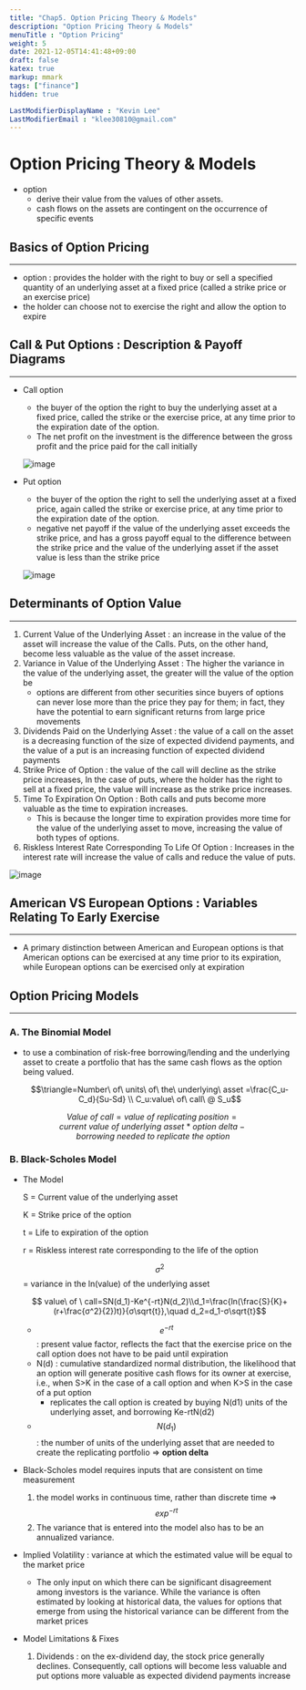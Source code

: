 ```yaml
---
title: "Chap5. Option Pricing Theory & Models"
description: "Option Pricing Theory & Models"
menuTitle : "Option Pricing"
weight: 5
date: 2021-12-05T14:41:48+09:00
draft: false
katex: true
markup: mmark
tags: ["finance"]
hidden: true

LastModifierDisplayName : "Kevin Lee"
LastModifierEmail : "klee30810@gmail.com"
---
```


# Option Pricing Theory & Models

- option
  - derive their value from the values of other assets.
  - cash flows on the assets are contingent on the occurrence of specific events



## Basics of Option Pricing

---

- option : provides the holder with the right to buy or sell a specified quantity of an underlying asset at a fixed price (called a strike price or an exercise price)
- the holder can choose not to exercise the right and allow the option to expire



## Call & Put Options : Description & Payoff Diagrams

---

- Call option

  - the buyer of the option the right to buy the underlying asset at a fixed price, called the strike or the exercise price, at any time prior to the expiration date of the option. 
  - The net profit on the investment is the difference between the gross profit and the price paid for the call initially

  ![image](/images/finance/damodaran/investment_valuation/chap5/1.png)

- Put option

  - the buyer of the option the right to sell the underlying asset at a fixed price, again called the strike or exercise price, at any time prior to the expiration date of the option.
  - negative net payoff if the value of the underlying asset exceeds the strike price, and has a gross payoff equal to the difference between the strike price and the value of the underlying asset if the asset value is less than the strike price

  ![image](/images/finance/damodaran/investment_valuation/chap5/2.png)



## Determinants of Option Value

---

1. Current Value of the Underlying Asset : an increase in the value of the asset will increase the value of the Calls. Puts, on the other hand, become less valuable as the value of the asset increase.
2. Variance in Value of the Underlying Asset : The higher the variance in the value of the underlying asset, the greater will the value of the option be
   - options are different from other securities since buyers of options can never lose more than the price they pay for them; in fact, they have the potential to earn significant returns from large price movements
3. Dividends Paid on the Underlying Asset : the value of a call on the asset is a decreasing function of the size of expected dividend payments, and the value of a put is an increasing function of expected dividend payments
4. Strike Price of Option : the value of the call will decline as the strike price increases, In the case of puts, where the holder has the right to sell at a fixed price, the value will increase as the strike price increases.
5. Time To Expiration On Option : Both calls and puts become more valuable as the time to expiration increases.
   - This is because the longer time to expiration provides more time for the value of the underlying asset to move, increasing the value of both types of options.
6. Riskless Interest Rate Corresponding To Life Of Option : Increases in the interest rate will increase the value of calls and reduce the value of puts.

![image](/images/finance/damodaran/investment_valuation/chap5/3.png)



## American VS European Options : Variables Relating To Early Exercise

---

- A primary distinction between American and European options is that American options can be exercised at any time prior to its expiration, while European options can be exercised only at expiration



## Option Pricing Models

---

### A. The Binomial Model

- to use a combination of risk-free borrowing/lending and the underlying asset to create a portfolio that has the same cash flows as the option being valued.

  $$\triangle=Number\ of\ units\ of\ the\ underlying\ asset =\frac{C_u-C_d}{Su-Sd} \\ C_u:value\ of\ call\ @ S_u$$

$$Value\ of\ call = value\ of\ replicating\ position=current\ value\ of\ underlying\ asset\ *\ option\ delta-borrowing\ needed\ to\ replicate\ the\ option $$

### B. Black-Scholes Model

- The Model

  S = Current value of the underlying asset

  K = Strike price of the option

  t = Life to expiration of the option

  r = Riskless interest rate corresponding to the life of the option

  $$ σ^2 $$ = variance in the ln(value) of the underlying asset

  $$ value\ of \ call=SN(d_1)-Ke^{-rt}N(d_2)\\d_1=\frac{ln(\frac{S}{K}+(r+\frac{σ^2}{2})t)}{σ\sqrt{t}},\quad d_2=d_1-σ\sqrt{t}$$
  - $$e^{-rt}$$ : present value factor, reflects the fact that the exercise price on the call option does not have to be paid until expiration
  - N(d) : cumulative standardized normal distribution, the likelihood that an option will generate positive cash flows for its owner at exercise, i.e., when S>K in the case of a call option and when K>S in the case of a put option
    - replicates the call option is created by buying N(d1) units of the underlying asset, and borrowing Ke-rtN(d2)
  - $$ N(d_1) $$ : the number of units of the underlying asset that are needed to create the replicating portfolio ⇒ **option delta**

- Black-Scholes model requires inputs that are consistent on time measurement

  1. the model works in continuous time, rather than discrete time ⇒ $$exp^{-rt}$$
  2. The variance that is entered into the model also has to be an annualized variance.

- Implied Volatility : variance at which the estimated value will be equal to the market price

  - The only input on which there can be significant disagreement among investors is the variance. While the variance is often estimated by looking at historical data, the values for options that emerge from using the historical variance can be different from the market prices

- Model Limitations & Fixes

  1. Dividends : on the ex-dividend day, the stock price generally declines. Consequently, call options will become less valuable and put options more valuable as expected dividend payments increase

  



















